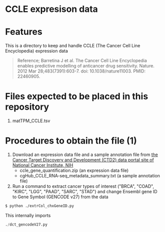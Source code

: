 # CCLE expresison data

# Features
This is a directory to keep and handle CCLE (The Cancer Cell Line Encyclopedia) expression data 
> Reference; Barretina J et al. The Cancer Cell Line Encyclopedia enables predictive modelling of anticancer drug sensitivity. Nature. 2012 Mar 28;483(7391):603-7. doi: 10.1038/nature11003. PMID: 22460905.


# Files expected to be placed in this repository
1. matTPM_CCLE.tsv

# Procedures to obtain the file (1)
1. Download an expression data file and a sample annotation file from [the Cancer Target Discovery and Development (CTD2) data portal site of National Cancer Institute, NIH](https://ctd2-data.nci.nih.gov/Public/TGen/CCLE_RNA-seq_Analysis/ "CCLE portal")
   - ccle_gene_quantification.zip (an expression data file)
   - cgHub_CCLE_RNA-seq_metadata_summary.txt (a sample annotation file)
2. Run a command to extract cancer types of interest ("BRCA", "COAD", "KIRC", "LGG", "PAAD", "SARC", "STAD") and change Ensembl gene ID to Gene Symbol (GENCODE v27) from the data
```sh
$ python ./extrCol_chxGeneID.py
```
This internally imports
```python
./dct_gencodeV27.py
```
